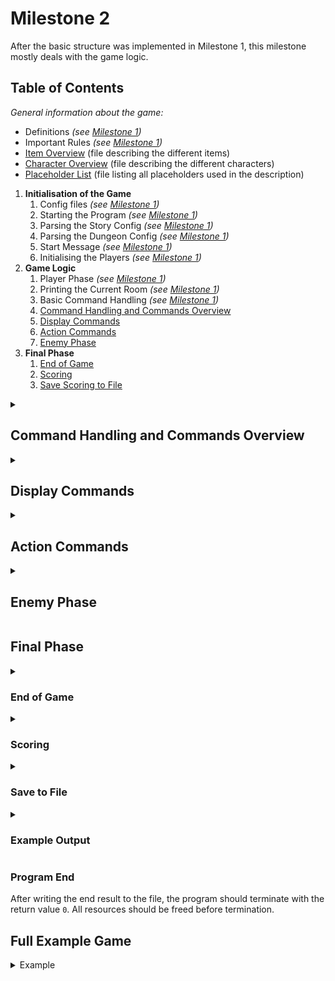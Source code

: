 # Milestone 2
After the basic structure was implemented in Milestone 1, this milestone mostly deals with the game logic. 

## Table of Contents
_General information about the game:_
* Definitions _(see [Milestone 1](Milestone_1.md))_
* Important Rules _(see [Milestone 1](Milestone_1.md))_
* [Item Overview](Items.md) (file describing the different items)
* [Character Overview](Characters.md) (file describing the different characters)
* [Placeholder List](Placeholder_List.md) (file listing all placeholders used in the description)

1. **Initialisation of the Game**
    1. Config files _(see [Milestone 1](Milestone_1.md))_
    2. Starting the Program _(see [Milestone 1](Milestone_1.md))_
    3. Parsing the Story Config _(see [Milestone 1](Milestone_1.md))_
    4. Parsing the Dungeon Config _(see [Milestone 1](Milestone_1.md))_
    5. Start Message _(see [Milestone 1](Milestone_1.md))_
    6. Initialising the Players _(see [Milestone 1](Milestone_1.md))_
2. **Game Logic**
    1. Player Phase _(see [Milestone 1](Milestone_1.md))_
    2. Printing the Current Room _(see [Milestone 1](Milestone_1.md))_
    3. Basic Command Handling _(see [Milestone 1](Milestone_1.md))_
    4. [Command Handling and Commands Overview](#command-handling-and-commands-overview)
    5. [Display Commands](#display-commands)
    6. [Action Commands](#action-commands)
    7. [Enemy Phase](#enemy-phase)
3. **Final Phase**
    1. [End of Game](#end-of-game)
    2. [Scoring](#scoring)
    3. [Save Scoring to File](#save-to-file)


<details>
<summary><h2> Command Handling and Commands Overview</h2></summary>

As already mentioned, during the `Player Phase` the players can enter commands until
they have performed `<NUMBER_OF_PLAYERS>` **actions**, which ends the `Player Phase` and starts the next phase. The next phase can
either be the [`Enemy Phase`](#enemy-phase) or, if there are no more enemies in the current room, the next `Player Phase`.

`<NUMBER_OF_PLAYERS>` is the number of players at the start of the game and does not change, even if players are defeated.

How the user is prompted for input is described in [Milestone 1](Milestone_1.md).

<details>
<summary><h3> Invalid Commands Handling </h3></summary>

Whenever a command input is entered it should be checked for validity. If one of the following errors occurs,
the corresponding error message with the listed story key is printed. Then print the command prompt again (without any 
preceding prompt messages). The player should now be able to enter a new command. 

An invalid "action" command **does not count as an action**.

For each invalid command only print one error message. If several errors occur, the error with the highest priority
is printed. The earlier the command is listed in the table below, the higher its priority.

| Errors                           | Description                                                                                                                                                              | Story Key                      |
|----------------------------------|--------------------------------------------------------------------------------------------------------------------------------------------------------------------------|--------------------------------|
| **unknown command**              | the entered command is not known                                                                                                                                         | `E_UNKNOWN_COMMAND`            |
| **invalid number of parameters** | there are more or less parameters than the given command should have                                                                                                     | `E_INVALID_PARAM_COUNT`        |
| **invalid parameter value**      | one of the parameters entered does not have a value that can be expected (see [Possible Parameters](#possible-parameters)) (e.g. number instead of a possible character) | `E_INVALID_PARAM`              |
| **entity or item not available** | the entity is not in the current room (e.g. player already defeated) or the item is neither in the inventory of the player nor equipped        | `E_ENTITY_OR_ITEM_UNAVAILABLE` |
| **invalid position**             | the position is outside the room, out of reach (e.g. not adjacent if needed) or does not point to an expected entity                                                     | `E_INVALID_POSITION`           |

> **Attention:** The "invalid number of parameters" error can also apply to the `quit` command.

</details>

<details>
<summary><h3> Command Types </h3></summary>

There are two different command types (other than `quit`/`EOF`):
- [Display Commands](#display-commands)
- [Action Commands](#action-commands)

Display Commands only print information to the command line and therefore do not change anything
in the game. They do not count as actions.

All other commands are Action Commands that change something in the game and count as **actions**.

</details>

<details>
<summary><h3> Possible Parameters </h3></summary>

The following table shows the possible parameters a command can have and which input values are valid for the corresponding type 
(further constraints may be listed in the command description itself).

|                              | Description                             | valid parameter values                                              | Example |
|------------------------------|-----------------------------------------|---------------------------------------------------------------------|---------|
| `<PLAYER_TYPE_ABBREVIATION>` | abbreviation of a player type           | `W`, `B`, `R`                                                       | `W`     |
| `<POSITION>`                 | position of a field in the current room | format: `<ROW>,<COLUMN>` (both integers, no whitespaces in between) | `2,1`   |
| `<ITEM_ABBREVIATION>`        | abbreviation of an item                 | an item abbreviation from the [item overview](Items.md)             | `PARM`  |

If an entered parameter does not fit the expected type, this causes an **invalid parameter value** error.

</details>
</details>

<details>
<summary><h2> Display Commands</h2></summary>

In this section all display commands are described.
These commands print game information or handle display options.

**Display commands do not ...**
* **count as actions**: will not increase the number of performed actions
* **affect the map**: therefore, the map should not be printed afterward


<details>
<summary><h3> Display Command: help</h3></summary>

**Syntax**: `help`

This command outputs the following help text:
```
-- Commands ----------------------------------------\n
- help\n
     Prints this help text.\n
\n
- quit\n
    Terminates the game.\n
\n
- story\n
    Activates or deactivates the stories of the rooms.\n
\n
- map\n
    Activates or deactivates the map.\n
\n
- positions\n
    Prints the current positions of the players and enemies.\n
\n
- player <PLAYER_TYPE_ABBREVIATION>\n
    Prints player information of the specific player.\n
    <PLAYER_TYPE_ABBREVIATION>: type of the player\n
\n
- inventory <PLAYER_TYPE_ABBREVIATION>\n
    Prints the inventory of the specific player.\n
    <PLAYER_TYPE_ABBREVIATION>: type of the player\n
\n
* move <PLAYER_TYPE_ABBREVIATION> <POSITION>\n
    Lets the player move to an adjacent field.\n
    <PLAYER_TYPE_ABBREVIATION>: type of the player\n
    <POSITION>: field at position: <ROW>,<COLUMN>\n
\n
* loot <PLAYER_TYPE_ABBREVIATION> <POSITION>\n
    Lets the player loot an adjacent chest.\n
    <PLAYER_TYPE_ABBREVIATION>: type of the player\n
    <POSITION>: field at position: <ROW>,<COLUMN>\n
\n
* use <PLAYER_TYPE_ABBREVIATION> <ITEM_ABBREVIATION>\n
    Lets the player use a potion or equip armor or weapons.\n
    <PLAYER_TYPE_ABBREVIATION>: type of the player\n
    <ITEM_ABBREVIATION>: abbreviation of an item in the players inventory\n
\n
* attack <PLAYER_TYPE_ABBREVIATION> <POSITION>\n
    Lets the player attack with the equipped weapon on the given position.\n
    <PLAYER_TYPE_ABBREVIATION>: type of the player\n
    <POSITION>: field at position: <ROW>,<COLUMN>\n
\n
-- Legend ------------------------------------------\n
- display commands\n
* action commands (count as actions)\n
----------------------------------------------------\n
```
</details>

<details>
<summary><h3> Display Command: story</h3></summary>

**Syntax**: `story`

This command influences whether the Room Story (see [Milestone_1](Milestone_1.md) > Printing the Current Room) will be printed when entering a room for 
the first time. Initially the story output is active.

If the output of the story is **active** and the command `story` is entered, the output is deactivated.
The room story will not be printed when entering new rooms for the first time.

If the output of the story is **not active** and the command `story` is entered, the output is activated.

> **Attention**: A room counts as already having been entered for the first time as soon as the players enter it, even if 
> the story output is not active at that moment.

</details>

<details>
<summary><h3> Display Command: map</h3></summary>

**Syntax**: `map`

This command influences whether the Room Map (see [Milestone_1](Milestone_1.md) > Printing the Current Room) will be printed when entering a room and after 
an action command. 
Initially the output of the map is active.

If the output of the map is **active** and the command `map` is entered, the output is deactivated. 
From now on, the map is not printed anymore.

If the output of the map is **not active** and the command `map` is entered, the output is activated. **The map
is printed once immediately.** The output of the map then stays active from now on.

</details>

<details>
<summary><h3> Display Command: positions</h3></summary>

**Syntax**: `positions`

This command outputs for every player and enemy in the current room the positions on the map.

First all players are printed in player order by id, then all enemies are printed in **alphabetical order and by ascending id**.

#### Printing a Player
```
<PLAYER_TYPE_NAME> [<PLAYER_TYPE_ABBREVIATION>] "<PLAYER_NAME>" on (<ROW>,<COLUMN>)\n
```
#### Printing an Enemy
```
<ENEMY_TYPE_NAME> <ENEMY_ID> [<ENEMY_TYPE_ABBREVIATION><ENEMY_ID>] on (<ROW>,<COLUMN>)\n
```
#### Example
```
Wizard [W] "John" on (2,1)\n
Barbarian [B] "Lisa" on (2,3)\n
Rogue [R] "Max" on (4,1)\n
Zombie 1 [Z1] on (2,2)\n
Zombie 2 [Z2] on (3,4)\n
```

</details>

<details>
<summary><h3> Display Command: player</h3></summary>

**Syntax**: `player <PLAYER_TYPE_ABBREVIATION>`

This command outputs the current player information of the specified player.

The values that should be inserted for the different player attributes are further described in the
[character overview](Characters.md).

```
<PLAYER_TYPE_NAME> [<PLAYER_TYPE_ABBREVIATION>] "<PLAYER_NAME>" on (<ROW>,<COLUMN>)\n
  Armor Value: <AV>\n
  Current Health: <CURRENT_HEALTH>\n
  Max Health: <MAX_HEALTH>\n
  Strength: <STR>\n
  Vitality: <VIT>\n
```
- `<AV>` is the player type base armor value or the armor value of an equipped armor item, whichever is higher

The values of the player attributes should be **right aligned**. To make that work you can assume that no value can have
more than **5 digits** and that there is at least one space between the longest attribute name and the value. This way 
you can prefix every number with spaces so that the value always aligns correctly.

The following illustration shows what the output should look like. Spaces should be printed as they are, X are either 
replaced by a single digit of a number or a space, depending on how many digits the number has.
```
<PLAYER_TYPE_NAME> [<PLAYER_TYPE_ABBREVIATION>] "<PLAYER_NAME>" on (<ROW>,<COLUMN>)\n
  Armor Value:    XXXXX\n
  Current Health: XXXXX\n
  Max Health:     XXXXX\n
  Strength:       XXXXX\n
  Vitality:       XXXXX\n
```


</details>

<details>
<summary><h3> Display Command: inventory </h3></summary>

**Syntax**: `inventory <PLAYER_TYPE_ABBREVIATION>`

This command outputs equipped items and the inventory of the specified player. 

Each inventory consists of the armor items, weapons and consumables the player possesses.
If the player **doesn't have any item of one item type in their inventory** (e.g. no weapons) the whole section of this type should
be **skipped**. 

An item with the amount zero should never be printed.

First the `<PLAYER_NAME>` of the player is printed, which is followed by the different item sections:
```
Inventory "<PLAYER_NAME>"\n
```

#### Equipped Items
The player can have at most a single armor and a single weapon equipped. These items are printed next in the following format:

```
  Equipped Armor: [<ARMOR_ABBREVIATION>] <ARMOR_NAME>\n
  Equipped Weapon: [<WEAPON_ABBREVIATION>] <WEAPON_NAME>\n
```
If there is no weapon or no armor equipped, the abbreviation should be replaced by `-` and the name replaced by `None`.
Equipped items should **not** be considered again in the sections below.

#### Armor Items 
Next all **unequipped** armor items are listed in a single line, sorted by their item abbreviation in **alphabetical 
order** and separated by `,`.

```
  Armor: [<ARMOR_ABBREVIATION>] <ARMOR_NAME> (<AMOUNT>), <...>, [<ARMOR_ABBREVIATION>] <ARMOR_NAME> (<AMOUNT>)\n
```

#### Weapon Items
Next all **unequipped** weapon items are listed in a single line, sorted by their item abbreviation in **alphabetical 
order** and separated by `,`.

```
  Weapons: [<WEAPON_ABBREVIATION] <WEAPON_NAME> (<AMOUNT>), <...>, [<WEAPON_ABBREVIATION>] <WEAPON_NAME> (<AMOUNT>)\n
```

#### Consumable Items
Next all consumable items are listed in a single line, sorted by their item abbreviation in **alphabetical order** and
separated by `,`.

```
  Consumables: [<CONSUMABLE_ABBREVIATION>] <CONSUMABLE_NAME> (<AMOUNT>), <...>, [<CONSUMABLE_ABBREVIATION>] <CONSUMABLE_NAME> (<AMOUNT>)\n
```

#### Example

```
Inventory "John"\n
  Equipped Armor: [-] None\n
  Equipped Weapon: [DAGG] Dagger\n
  Armor: [CHML] Chain Mail (1), [LARM] Leather Armor (1)\n
  Weapons: [DAGG] DAGGER (2), [SBOW] Shortbow (1)\n
  Consumables: [ARRW] Arrow (12)\n
```
</details>
</details>

<details>
<summary><h2> Action Commands</h2></summary>

These commands count as actions and therefore after successful execution of these commands:
* the number of performed **actions** increases by one
* the **current room is printed** as described in Milestone 1


<details>
<summary><h3> Action Command: move</h3></summary>

**Syntax**: `move <PLAYER_TYPE_ABBREVIATION> <POSITION>`

With this command the specified player can move to an adjacent `<POSITION>`.

The `<POSITION>` is **invalid** if it is not adjacent to the player, is outside the current room's boundaries,
or does not point to an empty field or a door.
How **invalid positions** are handled is described in the invalid commands section (see 
[Command Handling and Commands Overview](#command-handling-and-commands-overview) > Invalid Commands).

If a player's **position changes**, the following message should be printed:
```
<PLAYER_TYPE_NAME> [<PLAYER_TYPE_ABBREVIATION>] "<PLAYER_NAME>" moved to (<POSITION>).\n
```

#### Move to Empty Field
If the player moves to an empty field their position changes to the given `<POSITION>`.

#### Move to Door
In addition to an empty field the player can also move onto a field that contains a door.

If this **door is locked** the message with the story key `E_MOVE_LOCKED_DOOR` is printed. 
This is **not counted** as a performed action and the player's position does not change.
Then print the command prompt again (without any preceding prompt messages), and wait for a new user input.

If this  **door is unlocked**, first the position change message is printed. Then all players enter the room the door
goes to. They now spawn in the new room around the door which would go back to the previous room. For how that works and
some examples see [Milestone 1](Milestone_1.md) > Important Rules > Moving through the Dungeon.

> **Attention:** Moving to a new room resets the action counter in the current Player Phase to `0`.

</details>

<details>
<summary><h3> Action Command: loot</h3></summary>

**Syntax**: `loot <PLAYER_TYPE_ABBREVIATION> <POSITION>`

With this command the specified player can loot an adjacent treasure chest or death location.

The `<POSITION>` is invalid, if it's not adjacent to the player, is outside the current room's boundaries, or does not
point to a Death Location or Treasure Chest.
How **invalid positions** are handled is described in the invalid commands section (see
[Command Handling and Commands Overview](#command-handling-and-commands-overview) > Invalid Commands).

#### Death Location (`X`)
A death location appears whenever a player or enemy is defeated and holds the items the character had in their inventory and 
any items they had equipped.

Now a player can [successfully loot](#successful-loot) the death location and the death location is deleted from the game afterward.

#### Treasure Chest (`T`)
The location and contents of a treasure chest are specified in the dungeon config. 

Before a player can loot a locked treasure chest they need to roll `1 d20` to decide if they are able to **unlock the chest**.
To open the chest the value of `1 d20 + <VIT>` needs to be higher than the `<VALUE_NEEDED_TO_UNLOCK>` in the dungeon config.

`<VIT>` is the vitality stat of the player.

Print the following to inform the player of what they need to roll to open the chest:
```
** To unlock this chest you need to roll at least <MIN_VALUE_TO_ROLL> to reach the <VALUE_NEEDED_TO_UNLOCK> needed.\n
```
`<MIN_VALUE_TO_ROLL>` is calculated with `<VALUE_NEEDED_TO_UNLOCK> - <VIT>`.

Then roll the dice (see [Milestone 1](Milestone_1.md) > Important Rules) and print the dice roll output.

If the **chest could not be opened** (`<MIN_VALUE_TO_ROLL>` was not reached), print the message with the story key 
`N_LOOT_CHEST_LOCKED`. The player does not obtain anything. The command still counts as valid and therefore
also as an **action**.

If the player was able to unlock the chest, they can now successfully loot the treasure chest and the treasure chest is
deleted from the game afterward.


#### Successful Loot
On success the player obtains all items stored in the given entity. The entity is removed from the game.

First the message which has the story key `N_LOOT_SUCCESSFUL` should be printed.
Then, all received items should be listed in the same format as in the `inventory` command.

```
  Armor: [<ARMOR_ABBREVIATION>] <ARMOR_NAME> (<AMOUNT>), <...>, [<ARMOR_ABBREVIATION>] <ARMOR_NAME> (<AMOUNT>)\n
  Weapons: [<WEAPON_ABBREVIATION] <WEAPON_NAME> (<AMOUNT>), <...>, [<WEAPON_ABBREVIATION>] <WEAPON_NAME> (<AMOUNT>)\n
  Consumables: [<CONSUMABLE_ABBREVIATION>] <CONSUMABLE_NAME> (<AMOUNT>), <...>, [<CONSUMABLE_ABBREVIATION>] <CONSUMABLE_NAME> (<AMOUNT>)\n
```

If the entity **doesn't have any item of one item type in it** (e.g. no weapons) the whole section of this type should
be **skipped**.

The new items should be added to the player's inventory.

#### Example
```
  Armor: [BPLT] Breast Plate (1)\n
  Consumables: [ARRW] Arrow (20), [NHEP] Normal Health Potion (2)\n
```

</details>

<details>
<summary><h3> Action Command: use</h3></summary>

**Syntax**: `use <PLAYER_TYPE_ABBREVIATION> <ITEM_ABBREVIATION>`

The `use` command enables a player to use certain items.

Further information about items can be found in the [item overview](Items.md).

#### Ammunition
Ammunition cannot be used with the `use` command. If the item specified is ammunition, this should be handled like an 
**invalid parameter value** error as described in the invalid commands section (see
[Command Handling and Commands Overview](#command-handling-and-commands-overview) > Invalid Commands).

#### Potions
If the item is a potion, it will have an effect on the player and disappear from their inventory and thus also from the game.
When the player uses a potion, the following message should be printed:
```
<PLAYER_TYPE_NAME> [<PLAYER_TYPE_ABBREVIATION>] "<PLAYER_NAME>" consumed "<CONSUMABLE_NAME>".\n
```
If the specified potion is not in the player's inventory, this should be handled as described in 
the invalid commands section (see [Command Handling and Commands Overview](#command-handling-and-commands-overview) > Invalid Commands: **entity or item not available**).

##### Health Potions

If the potion is a health potion, it heals the player by the amount specified in the potion's description. 

A player's health *cannot* exceed its maximum value, which is defined in the [characters](Characters.md) file. Any healing 
that would go above the maximum is wasted and does not do anything.

First, roll the dice specified in the potion's description and print the dice roll output.

Then following message should be printed:
```
<PLAYER_TYPE_NAME> [<PLAYER_TYPE_ABBREVIATION>] "<PLAYER_NAME>" regenerates <HEALTH> health.\n
```
- `<HEALTH>` should be replaced by the result of the calculation in the potion's description, limited by the amount of 
  health missing until the player reaches maximum health

##### Resistance Potions

If the potion is a resistance potion, it makes the player resistant to a certain type of damage. This means the player will take only 
50 % of all damage received of that type (the halved damaged is rounded down to the next integer). This effect lasts until the player leaves the current room.

Effects of multiple resistance potions *do not stack*. If a character is affected by potion A and uses
potion B, the effect of potion B replaces the effect of potion A.

The following message should be printed:
```
<PLAYER_TYPE_NAME> [<PLAYER_TYPE_ABBREVIATION>] "<PLAYER_NAME>" is now resistant to "<DAMAGE_TYPE>" until leaving the room.\n
```
- `<DAMAGE_TYPE>` should be replaced by the damage type in the potion's description (`Fire`, `Cold`, `Force` or `Acid`).

#### Equipment

If the item is an armor or a weapon item, it will change the player's equipment.

A player character can have at most **one armor item** and **one weapon item** equipped at any point in the game.

If the player already has an item with the specified `<ITEM_ABBREVIATION>` equipped, the item should be removed from the
equipped items and put back in the player's inventory.

If the player does not have an item with the specified `<ITEM_ABBREVIATION>` equipped, and has the specified item in 
their inventory, the item should be removed from the inventory and equipped. Any previously equipped item in the same 
slot (armor or weapon) should be put back into the inventory.

If the player has the specified item neither equipped, nor in their inventory, this should be handled as described in 
the invalid commands section (see [Command Handling and Commands Overview](#command-handling-and-commands-overview) > Invalid Commands: **entity or item not available**).


</details>

<details>
<summary><h3> Action Command: attack</h3></summary>

**Syntax**: `attack <PLAYER_TYPE_ABBREVIATION> <POSITION>`

With this command a player can perform attacks using their equipped weapon that target the specified position.

If **no weapon is equipped**, the attack fails without counting as a performed action and the error message with the
story key `E_ATTACK_NO_WEAPON_EQUIPPED` should be printed instead. Then print the command prompt again (without any 
preceding prompt messages), and wait for a new user input.

Specific information about all weapons can be found in the [item overview](Items.md#weapon-items).

#### Attack Types
Every weapon has exactly one **type of attack** that can be performed with it. The type of attack affects which positions
count as valid for the `<POSITION>` parameter. How **invalid positions** are handled is described in the invalid commands section (see
[Command Handling and Commands Overview](#command-handling-and-commands-overview) > Invalid Commands).

| Type   | Description                                                                                                                                                                                                                                                                                                                                                                                                                                                                                                       |
|--------|-------------------------------------------------------------------------------------------------------------------------------------------------------------------------------------------------------------------------------------------------------------------------------------------------------------------------------------------------------------------------------------------------------------------------------------------------------------------------------------------------------------------|
| Melee  | Close combat. <br/> Only fields adjacent to the attacker's position are valid.                                                                                                                                                                                                                                                                                                                                                                                                                                    | 
| Ranged | Ranged combat. <br/> All fields in the current room are valid. <br/> Consumes one instance of the required ammunition from the player's inventory (arrows for bows, bolts for crossbows, no ammunition for quarterstaffs). <br/> Should the player not have any ammunition for the weapon they are trying to shoot with, the error message with the story key `E_ATTACK_NO_AMMUNITION` should be printed instead and the attack fails and does not count as an action. Then print the command prompt again (without any preceding prompt messages), and wait for a new user input. **Important**: Enemies have infinite ammunition. |

> **Note**: Quarterstaffs' attack type changes depending on which player type has equipped them.


#### Damage Types
Different weapons deal different types of damage. The possible damage types are:
- Physical
- Fire
- Cold
- Force
- Acid

Some characters are affected differently by some damage types.

> **Note**: Quarterstaffs' damage type changes depending on which player type has equipped them.

#### Damage Patterns

Each weapon deals damage in specific area of the room. This can be a single field (only the field targeted by the 
`<POSITION>` parameter) or multiple fields (the `<POSITION>` and others around it).

As long as the targeted position is valid, the attack will be performed, even if parts of the damage pattern are outside the room map.

The different damage patterns can be found in the [damage patterns](Damage_Patterns.md) file.

> **Note**: Quarterstaffs' damage pattern changes depending on which player type has equipped them.
> 
#### Damage Amount

Each weapon deals a specific amount of damage. The damage is calculated by a dice roll plus optionally one of the player's stats.

An attack deals the same amount of damage on all fields affected by it, to all characters currently on the affected fields
(players, enemies, and possibly the attacker themselves). If no characters are located in the damage area, nobody receives any
damage, but the attack still counts as an action.

> **Note**: Quarterstaffs' damage amount changes depending on which player type has equipped them.

#### Modifying Damage

Before the damage amount is applied to a character and reduces their health, it can be affected by effects and equipment.

##### Resistances

First, all resistances are taken into account. If a character is **resistant** to a damage type, it receives only 
**50 %** of the damage dealt of this type.

The damage is rounded down to the next integer after applying the modification.

##### Armor

Next, the damage is reduced by the target character's armor value (`AV`). This value represents the amount of damage 
(regardless of what damage type) a character can withstand without losing any health.

Each player type has a basic `AV` stat from the beginning, and armor items also have a certain armor value. The damage
will always be reduced by whichever `AV` is higher, the player's or the equipped armor item's.

Enemies cannot equip armor items, so their basic `AV` is always used to reduce the damage taken.

All characters' armor values can be found in the [character overview](Characters.md).

##### Example

For example, if character A hits character B with an attack worth 10 points of damage, but character B has 2 `AV`,
the attack will reduce character B's health by 8. 

If character B is **resistant** to the damage type of character A's attack, the same attack would do 10 * 50 % = 5 points of damage.
This means, reduced by character B's `AV`, the remaining damage is 3.

#### Reducing the Health of and Defeating Characters

If there is any damage remaining after the above modifications, the target character's health is reduced by this amount.

If the character's current health is 0 or below afterwards, the character is **defeated**. 

A Death Location (`X`) will be created on the defeated character's position. 
For a defeated player, the death location contains all items in the inventory of the player at their time of death 
and all equipped items. For a defeated enemy, the death location contains all items listed as loot in their description in 
the [character overview](Characters.md).

The defeated character will no longer be shown on the room map. A **defeated player character** can no longer be used 
to perform actions in the [Player Phase](Milestone_1.md#player-phase). A **defeated enemy character** can no longer attack or 
move in the [Enemy Phase](#enemy-phase). Defeated characters will stay defeated for the rest of the game, even if the players leave and reenter the room at a later time.

>**Hint**: You will still need defeated player characters for the final scoring.

#### Output
Upon successful command execution, first the following message should be printed:
```
<PLAYER_TYPE_NAME> [<PLAYER_TYPE_ABBREVIATION>] "<PLAYER_NAME>" used "<WEAPON_NAME>" on (<POSITION>) affecting <POSITION_LIST>.\n
```
- `<WEAPON_NAME>` should be replaced by the full name of the equipped weapon.
- `<POSITION_LIST>` should be a sequence containing the positions of *all* fields affected by an attack (the ones marked 
with `<!>` and `<+>` in the [damage patterns](Damage_Patterns.md)), sorted first by row and then by column in **ascending
order** using the following format:

```
(<POSITION>), (<POSITION>), ...
```
> **Note**: The `...` should not be printed and only signifies the possibility of a longer list. After the  last element in the list, no comma and space should be printed.

Then roll the dice for the damage amount and print the dice roll output.

Next, in the same order the positions in `<POSITION_LIST>` are printed, the remaining damage (after all modifications) will be
dealt to characters standing on these respective fields. For each field containing a character the following message should be printed:
```
<AFFECTED_CHARACTER_NAME> loses <LOST_HEALTH> health (<TOTAL_DAMAGE> * <RESISTANCE_MODIFIER> - <AV>).\n
```
- `<AFFECTED_CHARACTER_NAME>` is either the name of the player (`<PLAYER_NAME>`), or the type and id of the enemy (e.g. `Zombie 1`).
- `<TOTAL_DAMAGE>` is the amount of damage dealt by the weapon on a single field
- `<RESISTANCE_MODIFIER>` is `100 %` or `50 %` depending on if the character is resistant to the damage type
- `<AV>` is the character's current armor value
- `<LOST_HEALTH>` is min(`<CURRENT_HEALTH>`, max(0, `<REMAINING_DAMAGE>`))
- `<REMAINING_DAMAGE>` is the result of the damage calculation after applying resistance and armor

If a character is **defeated**, the following message should be printed immediately after the message about that 
character losing health:
```
<AFFECTED_CHARACTER_NAME> was defeated.\n
```
</details>
</details>

<details>
<summary><h2>Enemy Phase</h2></summary>

In the enemy phase **every enemy in the current room** either attacks or moves. Enemies should be handled one after the 
other in alphabetical order and by ascending id.

Enemies will first try to **attack** a player and if that's not possible they will then try to **move**.

**After every `Enemy Phase` the current room is printed as described in Milestone 1.**

<details>
<summary><h3> Attacking a Player</h3></summary>

If an enemy wants to attack one of the player characters, first they must choose a target player 
(the player they want to attack), and afterward select one of their weapons to use.

#### Choose Target Player
Each enemy prioritizes the player character **closest** to them as a possible attack target.

The distance between an enemy and a player is calculated as follows:
```
<DISTANCE> = |<PLAYER_ROW> - <ENEMY_ROW>| + |<PLAYER_COLUMN> - <ENEMY_COLUMN>|
```

If multiple player characters share the same distance to the enemy's position, the player with the **least amount of 
health** should be chosen as the target.

If both of these attributes are the same for multiple players, the target player should be the player first in clockwise
order starting from above the enemy's current position (this is similar to the prioritization in collision handling (see [Milestone 1](Milestone_1.md))).

#### Choose Weapon
Each enemy has a set number of weapons they can attack with, which are listed in the enemy's description in the
[character overview](Characters.md#enemy-characters). Each weapon has an attack type, damage type, damage amount and damage pattern. These are the 
same as when a player uses a weapon of the same name.

Melee weapons are only usable if the target player is in a position adjacent to the enemy. Ranged weapons are always usable,
because they can reach every position in the current room.

To decide which weapon an enemy should use to attack the target player, list only those weapons that are **usable on the 
target player** in the order they appear in the enemy's description. Number those weapons starting with 1. Then, use
Random Number Generation (see [Milestone 1](Milestone_1.md)) to generate a random number between 1 and the number of
usable weapons. The result specifies which weapon will be used.

> **Attention**: Choosing a weapon is not a dice roll, therefore no dice roll output should be printed.

> **Attention**: Always generate a random number to choose a weapon, even when there is only one usable weapon. Otherwise your output will not be comparable with the test system.

If no weapons are currently usable, the enemy will move instead.

#### Execute Attack
The enemy now executes an attack with the chosen weapon on the position of the target player. This works the same as when a 
player makes an attack:
- affected fields are chosen according to the damage pattern of the weapon (the `<!>` of the damage pattern illustration 
  should be placed at the position of the target player)
- the basic damage amount is calculated according to the weapon
- for each character on an affected field (player, enemy or attacker themselves):
  - the damage amount is modified according to the resistances of the affected character
  - the damage amount is modified according to the armor value of the affected character
  - the character's health is reduced by the remaining damage
  - if the character is defeated, it will be removed from the map and a death location created at its position 

> **Attention**: Attacks by enemies do **not use ammunition**. They can be performed as often as needed.

#### Output
The output for an enemy attack is very similar to when a player makes an attack. 

Only the first message is slightly different and has a empty line before:
```
\n
<ENEMY_TYPE_NAME> <ENEMY_ID> [<ENEMY_TYPE_ABBREVIATION><ENEMY_ID>] used "<WEAPON_NAME>" on (<POSITION>) affecting <POSITION_LIST>.\n
```
Then roll the dice for the damage amount and print the dice roll output.

The rest of the output works exactly the same as described in the `attack` command. The following 
messages are used as described there:
```
<AFFECTED_CHARACTER_NAME> loses <LOST_HEALTH> health (<TOTAL_DAMAGE> * <RESISTANCE_MODIFIER> - <AV>).\n
```
```
<AFFECTED_CHARACTER_NAME> was defeated.\n
```
</details>
<details>
<summary><h3> Movement</h3></summary>

If none of the enemy's weapons are currently usable on the target player, the enemy will move instead.

When an enemy is moving, Random Number Generation (see [Milestone 1](Milestone_1.md)) is used to generate a random 
number from 1 to the number of adjacent fields of the respective enemy. The fields are numbered in clockwise order 
starting from the field above the enemy's position, which receives the number 1. Then, the enemy should move to the 
target field corresponding to the generated random number. If the field is occupied by another entity, the enemy will be
placed on an empty field in accordance with the collision handling rule (see [Milestone 1](Milestone_1.md)).

The numbers in the following example are just for illustration, they should not be printed.
```
     1   2   3          1   2   3          1   2   3          1   2   3    
   +---+---+---+      +---+---+---+      +---+---+---+      +---+---+---+
 1 |<1>|<2>|   |    1 |   |   |   |    1 |<8>|<1>|<2>|    1 |   |<5>|<1>|
   +---+---+---+      +---+---+---+      +---+---+---+      +---+---+---+
 2 | Z1|<3>|   |    2 |<1>|<2>|   |    2 |<7>| Z1|<3>|    2 |   |<4>| Z1|
   +---+---+---+      +---+---+---+      +---+---+---+      +---+---+---+
 3 |<5>|<4>|   |    3 | Z1|<3>|   |    3 |<6>|<5>|<4>|    3 |   |<3>|<2>|
   +---+---+---+      +---+---+---+      +---+---+---+      +---+---+---+
```

After the enemy has **moved**, the following message should be printed including an empty line before:
```
\n
<ENEMY_TYPE_NAME> <ENEMY_ID> [<ENEMY_TYPE_ABBREVIATION><ENEMY_ID>] moved to (<POSITION>).\n
```

- Here <POSITION> is the position the enemy ends up in, after collision handling if necessary.

> **Attention**: Choosing where to move is not a dice roll, therefore no dice roll output should be printed.
</details>
</details>

## Final Phase

<details>
<summary><h3> End of Game</h3></summary>

> **Note**: The game can be exited at any point in time using the `quit` command or `EOF`, 
> but this does not count as an ending, as no further output needs to be displayed in this case.

The game can end in three different ways:

|                | Description                                                                            | Story Key      |
|----------------|----------------------------------------------------------------------------------------|----------------|
| **Defeat**     | all player characters run out of health and are defeated                               | `N_DEFEAT`     |
| **Flight**     | the players leave the dungeon via the dungeon entrance/exit                            | `N_FLIGHT`     |
| **Completion** | the [Lich](Characters.md#enemy-characters) (the final boss of the dungeon) is defeated | `N_COMPLETION` |

The game ends immediately when one of these conditions is fulfilled, no matter which phase it is currently in. No further output
from the current phase is printed (e.g. further damage messages, printing the current room).

Which of these outcomes occurs will lead to a different final story message being printed.
The corresponding story keys are listed in the table. 

</details>

<details>
<summary><h3> Scoring </h3></summary>

Regardless of how the game ends, the final score overview should be printed after the final story message.

#### Players
First, print the following header:
```
-- Players --------------------------------------\n
```

Then, in the following format, for each player that was **not defeated**, this message should be printed sorted in player
order by id:
```
  <PLAYER_TYPE_NAME> [<PLAYER_TYPE_ABBREVIATION>] "<PLAYER_NAME>" survived.\n
```

After the surviving players, the **defeated** players should be listed in the following format sorted in player order by 
id:
```
  <PLAYER_TYPE_NAME> [<PLAYER_TYPE_ABBREVIATION>] "<PLAYER_NAME>", rest in peace.\n
```

#### Statistics
After the player list, print a statistics overview in the following format:
```
\n
-- Statistics -----------------------------------\n
  <NUMBER_OF_COMPLETED_ROOMS> rooms completed\n
  <TOTAL_ACTIONS> performed actions\n
\n
```
- `<NUMBER_OF_COMPLETED_ROOMS>` represents the number of completed rooms.
- `<TOTAL_ACTIONS>` represents the number of performed actions.

</details>

<details>
<summary><h3> Save to File</h3></summary>

The final scoring should now be saved to a file. For this the player is asked to input a filepath with the 
story key `N_SCORING_FILE` followed by the command prompt. The user can now input the filepath of the file the scoring should
be written to. 

If a file with that path ... 
* ... **doesn't exist:** create a new file with the given path
* ... **is not writable:** print the message with the story key `E_SCORING_FILE_NOT_WRITABLE` and print the 
      filename prompt again, until the input is valid

Now the Scoring (Players and Stats) should be written to the file in the same format as described
above. This should always overwrite the existing file content.

_Example file content_:
```
-- Players --------------------------------------\n
  Wizard [W] "Lisa" survived.\n
  Rogue [R] "John", rest in peace.\n
\n
-- Statistics -----------------------------------\n
  5 rooms completed\n
  57 performed actions\n
\n
```

>**Attention**: `quit` and `EOF` are also valid inputs here.

</details>

<details>
<summary><h3> Example Output</h3></summary>

```
\n
** Unfortunately, this adventure has come to an early end!\n
** The adventurers decided to flee the dangers of the dungeon\n
** rather than fight through it!\n
\n
-- Players --------------------------------------\n
  Wizard [W] "Lisa" survived.\n
  Rogue [R] "John", rest in peace.\n
\n
-- Statistics -----------------------------------\n
  5 rooms completed\n
  57 performed actions\n
\n
** Enter the file path of a writable file or\n
** a path for a new file (including the file format e.g. `.txt`).\n
> 
```
</details>

### Program End

After writing the end result to the file, the program should terminate with the return value `0`. All resources should be
freed before termination.

## Full Example Game

<details>
<summary>Example</summary>

```

** Welcome to the exciting world of Dungeons & Classes!

How many players want to join the adventure? (1 to 3)
> 2

Player 1 what do you wish to be called? (max length 10 characters)
> David
David, please choose a player type:
  [W] Wizard     0/1
  [B] Barbarian  0/1
  [R] Rogue      0/1
> B

Player 2 what do you wish to be called? (max length 10 characters)
> Alex
Alex, please choose a player type:
  [W] Wizard     0/1
  [B] Barbarian  1/1
  [R] Rogue      0/1
> W

-- Players --------------------------------------
  Player 1: Barbarian [B] "David"
  Player 2: Wizard [W] "Alex"

** You have entered the dungeon of the evil Lich!
** Help the anxious souls of the nearby village by freeing
** them from the monsters that haunt it!

** Beware, there are zombies in this room!

-- ROOM 1 (0/2 completed) --------------------

     1   2   3  
   +---+---+---+
 1 |#T |   |#D2|
   +---+---+---+
 2 |   | Z1| B |
   +---+---+---+
 3 |   | W |#D0|
   +---+---+---+
   Z1: 15/15

** What do you want to do?
> positions
Barbarian [B] "David" on (2,3)
Wizard [W] "Alex" on (3,2)
Zombie 1 [Z1] on (2,2)

** What do you want to do?
> player W
Wizard [W] "Alex" on (3,2)
  Armor Value:        0
  Current Health:    10
  Max Health:        10
  Strength:           1
  Vitality:           4

** What do you want to do?
> inventory B
Inventory "David"
  Equipped Armor: [-] None
  Equipped Weapon: [GAXE] Greataxe
  Weapons: [HAXE] Handaxe (2)

** What do you want to do?
> attack B 2,2
Barbarian [B] "David" used "Greataxe" on (2,2) affecting (1,2), (2,2), (3,2).
[Dice Roll] 1 d12 resulting in a total value of 3.

Zombie 1 loses 6 health (7 * 100 % - 1).
Alex loses 7 health (7 * 100 % - 0).

-- ROOM 1 (0/2 completed) --------------------

     1   2   3  
   +---+---+---+
 1 |#T |   |#D2|
   +---+---+---+
 2 |   | Z1| B |
   +---+---+---+
 3 |   | W |#D0|
   +---+---+---+
   Z1: 9/15

** What do you want to do?
> attack W 2,2
Wizard [W] "Alex" used "Quarterstaff of Force" on (2,2) affecting (2,2).
[Dice Roll] 1 d10 resulting in a total value of 5.

Zombie 1 loses 4 health (5 * 100 % - 1).

-- ROOM 1 (0/2 completed) --------------------

     1   2   3  
   +---+---+---+
 1 |#T |   |#D2|
   +---+---+---+
 2 |   | Z1| B |
   +---+---+---+
 3 |   | W |#D0|
   +---+---+---+
   Z1: 5/15

Zombie 1 [Z1] used "Dagger" on (3,2) affecting (3,2).
[Dice Roll] 1 d4 resulting in a total value of 4.

Alex loses 3 health (4 * 100 % - 0).
Alex was defeated.

-- ROOM 1 (0/2 completed) --------------------

     1   2   3  
   +---+---+---+
 1 |#T |   |#D2|
   +---+---+---+
 2 |   | Z1| B |
   +---+---+---+
 3 |   | X |#D0|
   +---+---+---+
   Z1: 5/15

** What do you want to do?
> attack W 2,2
!! Unavailable entity or item.
> attack B 2,2
Barbarian [B] "David" used "Greataxe" on (2,2) affecting (1,2), (2,2), (3,2).
[Dice Roll] 1 d12 resulting in a total value of 6.

Zombie 1 loses 5 health (10 * 100 % - 1).
Zombie 1 was defeated.

-- ROOM 1 (1/2 completed) --------------------

     1   2   3  
   +---+---+---+
 1 |#T |   | D2|
   +---+---+---+
 2 |   | X | B |
   +---+---+---+
 3 |   | X | D0|
   +---+---+---+


** What do you want to do?
> loot B 2,2
** Looting successful! You have received the following items ...
  Weapons: [DAGG] Dagger (1)

-- ROOM 1 (1/2 completed) --------------------

     1   2   3  
   +---+---+---+
 1 |#T |   | D2|
   +---+---+---+
 2 |   |   | B |
   +---+---+---+
 3 |   | X | D0|
   +---+---+---+


** What do you want to do?
> loot B 3,2
** Looting successful! You have received the following items ...
  Weapons: [DAGG] Dagger (1), [QACD] Quarterstaff of Acid (1), [QFRC] Quarterstaff of Force (1)

-- ROOM 1 (1/2 completed) --------------------

     1   2   3  
   +---+---+---+
 1 |#T |   | D2|
   +---+---+---+
 2 |   |   | B |
   +---+---+---+
 3 |   |   | D0|
   +---+---+---+


** What do you want to do?
> move B 1,2
Barbarian [B] "David" moved to (1,2).

-- ROOM 1 (1/2 completed) --------------------

     1   2   3  
   +---+---+---+
 1 |#T | B | D2|
   +---+---+---+
 2 |   |   |   |
   +---+---+---+
 3 |   |   | D0|
   +---+---+---+


** What do you want to do?
> loot B 1,1
** To unlock this chest you need to roll at least 4 to reach the 5 needed.
[Dice Roll] 1 d20 resulting in a total value of 13.

** Looting successful! You have received the following items ...
  Armor: [PARM] Plate Armor (1)
  Weapons: [QCLD] Quarterstaff of Cold (1)
  Consumables: [GHEP] Greater Health Potion (3)

-- ROOM 1 (1/2 completed) --------------------

     1   2   3  
   +---+---+---+
 1 |   | B | D2|
   +---+---+---+
 2 |   |   |   |
   +---+---+---+
 3 |   |   | D0|
   +---+---+---+


** What do you want to do?
> inventory B
Inventory "David"
  Equipped Armor: [-] None
  Equipped Weapon: [GAXE] Greataxe
  Armor: [PARM] Plate Armor (1)
  Weapons: [DAGG] Dagger (2), [HAXE] Handaxe (2), [QACD] Quarterstaff of Acid (1), [QCLD] Quarterstaff of Cold (1), [QFRC] Quarterstaff of Force (1)
  Consumables: [GHEP] Greater Health Potion (3)

** What do you want to do?
> use B PARM

-- ROOM 1 (1/2 completed) --------------------

     1   2   3  
   +---+---+---+
 1 |   | B | D2|
   +---+---+---+
 2 |   |   |   |
   +---+---+---+
 3 |   |   | D0|
   +---+---+---+


** What do you want to do?
> player B
Barbarian [B] "David" on (1,2)
  Armor Value:        8
  Current Health:    13
  Max Health:        13
  Strength:           4
  Vitality:           1

** What do you want to do?
> move 1,3
!! Invalid AMOUNT OF PARAMETERS.
> move B 1,3
Barbarian [B] "David" moved to (1,3).
** Well done, you made it through the first room!
** Let's see if you can master this one as well!

** We have reached the end of the dungeon!
** Kill the Lich and you should all be celebrated as heroes of the dungeon.


-- ROOM 2 (1/2 completed) --------------------

     1   2   3  
   +---+---+---+
 1 |   |#D1| B |
   +---+---+---+
 2 |   | L1|   |
   +---+---+---+
 3 |   |   |   |
   +---+---+---+
   L1: 50/50

** What do you want to do?
> attack B 2,2
Barbarian [B] "David" used "Greataxe" on (2,2) affecting (1,2), (2,2), (2,3).
[Dice Roll] 1 d12 resulting in a total value of 10.

Lich 1 loses 8 health (14 * 100 % - 6).

-- ROOM 2 (1/2 completed) --------------------

     1   2   3  
   +---+---+---+
 1 |   |#D1| B |
   +---+---+---+
 2 |   | L1|   |
   +---+---+---+
 3 |   |   |   |
   +---+---+---+
   L1: 42/50

** What do you want to do?
> attack B 2,2
Barbarian [B] "David" used "Greataxe" on (2,2) affecting (1,2), (2,2), (2,3).
[Dice Roll] 1 d12 resulting in a total value of 10.

Lich 1 loses 8 health (14 * 100 % - 6).

-- ROOM 2 (1/2 completed) --------------------

     1   2   3  
   +---+---+---+
 1 |   |#D1| B |
   +---+---+---+
 2 |   | L1|   |
   +---+---+---+
 3 |   |   |   |
   +---+---+---+
   L1: 34/50

Lich 1 [L1] used "Quarterstaff of Force" on (1,3) affecting (1,3).
[Dice Roll] 1 d10 resulting in a total value of 9.

David loses 1 health (9 * 100 % - 8).

-- ROOM 2 (1/2 completed) --------------------

     1   2   3  
   +---+---+---+
 1 |   |#D1| B |
   +---+---+---+
 2 |   | L1|   |
   +---+---+---+
 3 |   |   |   |
   +---+---+---+
   L1: 34/50

** What do you want to do?
> map

** What do you want to do?
> attack B 2,2
Barbarian [B] "David" used "Greataxe" on (2,2) affecting (1,2), (2,2), (2,3).
[Dice Roll] 1 d12 resulting in a total value of 4.

Lich 1 loses 2 health (8 * 100 % - 6).

-- ROOM 2 (1/2 completed) --------------------

   L1: 32/50

** What do you want to do?
> attack B 2,2
Barbarian [B] "David" used "Greataxe" on (2,2) affecting (1,2), (2,2), (2,3).
[Dice Roll] 1 d12 resulting in a total value of 2.

Lich 1 loses 0 health (6 * 100 % - 6).

-- ROOM 2 (1/2 completed) --------------------

   L1: 32/50

Lich 1 [L1] used "Quarterstaff of Cold" on (1,3) affecting (1,3).
[Dice Roll] 2 d10 resulting in a total value of 11.

David loses 3 health (11 * 100 % - 8).

-- ROOM 2 (1/2 completed) --------------------

   L1: 32/50

** What do you want to do?
> attack B 2,2
Barbarian [B] "David" used "Greataxe" on (2,2) affecting (1,2), (2,2), (2,3).
[Dice Roll] 1 d12 resulting in a total value of 10.

Lich 1 loses 8 health (14 * 100 % - 6).

-- ROOM 2 (1/2 completed) --------------------

   L1: 24/50

** What do you want to do?
> attack B 2,2
Barbarian [B] "David" used "Greataxe" on (2,2) affecting (1,2), (2,2), (2,3).
[Dice Roll] 1 d12 resulting in a total value of 12.

Lich 1 loses 10 health (16 * 100 % - 6).

-- ROOM 2 (1/2 completed) --------------------

   L1: 14/50

Lich 1 [L1] used "Quarterstaff of Fire" on (1,3) affecting (1,2), (1,3), (2,3).
[Dice Roll] 3 d6 resulting in a total value of 10.

David loses 2 health (10 * 100 % - 8).

-- ROOM 2 (1/2 completed) --------------------

   L1: 14/50

** What do you want to do?
> attack B 2,2
Barbarian [B] "David" used "Greataxe" on (2,2) affecting (1,2), (2,2), (2,3).
[Dice Roll] 1 d12 resulting in a total value of 1.

Lich 1 loses 0 health (5 * 100 % - 6).

-- ROOM 2 (1/2 completed) --------------------

   L1: 14/50

** What do you want to do?
> attack B 2,2
Barbarian [B] "David" used "Greataxe" on (2,2) affecting (1,2), (2,2), (2,3).
[Dice Roll] 1 d12 resulting in a total value of 7.

Lich 1 loses 5 health (11 * 100 % - 6).

-- ROOM 2 (1/2 completed) --------------------

   L1: 9/50

Lich 1 [L1] used "Quarterstaff of Cold" on (1,3) affecting (1,3).
[Dice Roll] 2 d10 resulting in a total value of 11.

David loses 3 health (11 * 100 % - 8).

-- ROOM 2 (1/2 completed) --------------------

   L1: 9/50

** What do you want to do?
> map
     1   2   3  
   +---+---+---+
 1 |   |#D1| B |
   +---+---+---+
 2 |   | L1|   |
   +---+---+---+
 3 |   |   |   |
   +---+---+---+

** What do you want to do?
> attack B 2,2
Barbarian [B] "David" used "Greataxe" on (2,2) affecting (1,2), (2,2), (2,3).
[Dice Roll] 1 d12 resulting in a total value of 9.

Lich 1 loses 7 health (13 * 100 % - 6).

-- ROOM 2 (1/2 completed) --------------------

     1   2   3  
   +---+---+---+
 1 |   |#D1| B |
   +---+---+---+
 2 |   | L1|   |
   +---+---+---+
 3 |   |   |   |
   +---+---+---+
   L1: 2/50

** What do you want to do?
> attack B 2,2
Barbarian [B] "David" used "Greataxe" on (2,2) affecting (1,2), (2,2), (2,3).
[Dice Roll] 1 d12 resulting in a total value of 10.

Lich 1 loses 2 health (14 * 100 % - 6).
Lich 1 was defeated.

** Wow, you are all heroes!! You defeated the Lich!
** Go to the village! The people there have organised
** a huge festival to celebrate you!

-- Players --------------------------------------
  Barbarian [B] "David" survived.
  Wizard [W] "Alex", rest in peace.

-- Statistics -----------------------------------
  2 rooms completed
  19 performed actions

** Enter the file path of a writable file or
** a path for a new file (including the file format e.g. `.txt`).
> saves/game_10.txt
```
</details>